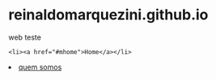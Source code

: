 # reinaldomarquezini.github.io
web teste
<!DOCTYPE html>
<html lang="en">
<head>
    <meta charset="UTF-8">
    <meta http-equiv="X-UA-Compatible" content="IE=edge">
    <meta name="viewport" content="width=device-width, initial-scale=1.0">
    <title>Document</title>
</head>

<!--Primeiro Item, li-->
    <li><a href="#mhome">Home</a></li>


<!--Segundo Item, li-->
<li><a href="#quemsomos">quem somos</a>
